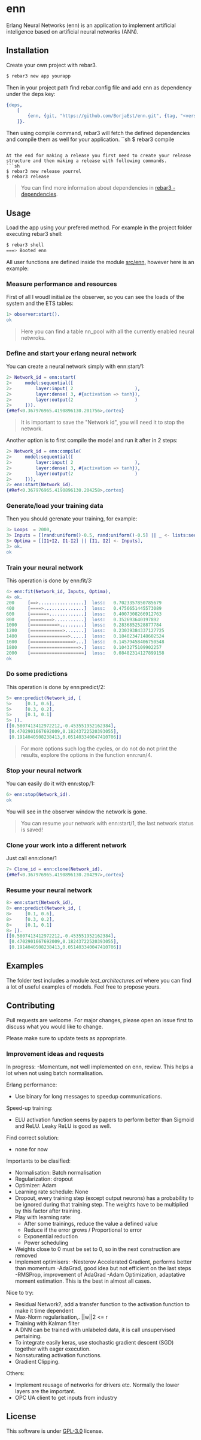 # enn
Erlang Neural Networks (enn) is an application to implement artificial inteligence based on artificial neural networks (ANN).


## Installation
Create your own project with rebar3.
 ```sh
 $ rebar3 new app yourapp
 ```

Then in your project path find rebar.config file and add enn as dependency under the deps key:
```erlang
{deps, 
    [
        {enn, {git, "https://github.com/BorjaEst/enn.git", {tag, "<version>"}}}
    ]}.
```

Then using compile command, rebar3 will fetch the defined dependencies and compile them as well for your application.
``sh
$ rebar3 compile
```

At the end for making a release you first need to create your release structure and then making a release with following commands.
```sh
$ rebar3 new release yourrel
$ rebar3 release
```

>You can find more information about dependencies in [rebar3 - dependencies](https://www.rebar3.org/docs/dependencies). 


## Usage
Load the app using your prefered method. For example in the project folder executing  rebar3 shell:
```sh
$ rebar3 shell
===> Booted enn
```


All user functions are defined inside the module [src/enn](https://github.com/BorjaEst/enn/blob/master/src/enn.erl), however here is an example:



### Measure performance and resources
First of all I woudl initialize the observer, so you can see the loads of the 
system and the ETS tables:
```erl
1> observer:start().
ok
```
> Here you can find a table nn_pool with all the currently enabled neural netwroks.

### Define and start your erlang neural network
You can create a neural network simply with enn:start/1:
```erl
2> Network_id = enn:start(
2>     model:sequential([
2>         layer:input( 2                       ),
2>         layer:dense( 3, #{activation => tanh}),
2>         layer:output(2                       )
2>     ])).
{#Ref<0.367976965.4190896130.201756>,cortex}
```
> It is important to save the "Network id", you will need it to stop the network.

Another option is to first compile the model and run it after in 2 steps:
```erl
2> Network_id = enn:compile(
2>     model:sequential([
2>         layer:input( 2                       ),
2>         layer:dense( 3, #{activation => tanh}),
2>         layer:output(2                       )
2>     ])),
2> enn:start(Network_id).
{#Ref<0.367976965.4190896130.204258>,cortex}
```

### Generate/load your training data
Then you should gerenate your training, for example:
```erl
3> Loops  = 2000,
3> Inputs = [[rand:uniform()-0.5, rand:uniform()-0.5] || _ <- lists:seq(1, Loops)],
3> Optima = [[I1+I2, I1-I2] || [I1, I2] <- Inputs],
3> ok.
ok
```

### Train your neural network
This operation is done by enn:fit/3:
```erl
4> enn:fit(Network_id, Inputs, Optima),
4> ok.
200     [==>.................]  loss:   0.7023357850785679      
400     [====>...............]  loss:   0.4756651445573089      
600     [======>.............]  loss:   0.4007308266912763      
800     [========>...........]  loss:   0.352693640197892       
1000    [==========>.........]  loss:   0.2836852528877784      
1200    [============>.......]  loss:   0.23039384337127725     
1400    [==============>.....]  loss:   0.18402347148602524     
1600    [================>...]  loss:   0.14579458406750548     
1800    [==================>.]  loss:   0.1043275109902257      
2000    [====================]  loss:   0.08482314127899158    
ok
```

### Do some predictions
This operation is done by enn:predict/2:
```erl
5> enn:predict(Network_id, [
5>     [0.1, 0.6],
5>     [0.3, 0.2],
5>     [0.1, 0.1]
5> ]).
[[0.5807413412972212,-0.453551952162384],
 [0.4702901667692009,0.18243722520393055],
 [0.1914040508238413,0.051403340047410706]]
```

> For more options such log the cycles, or do not do not print the results, explore the options in the function enn:run/4. 


### Stop your neural network
You can easily do it with enn:stop/1:
```erl
6> enn:stop(Network_id).
ok
```
You will see in the observer window the network is gone.
> You can resume your network with enn:start/1, the last network status is saved!


### Clone your work into a different network
Just call enn:clone/1
```erl
7> Clone_id = enn:clone(Network_id).
{#Ref<0.367976965.4190896130.204297>,cortex}
```


### Resume your neural network

```erl
8> enn:start(Network_id),
8> enn:predict(Network_id, [
8>     [0.1, 0.6],
8>     [0.3, 0.2],
8>     [0.1, 0.1]
8> ]).
[[0.5807413412972212,-0.453551952162384],
 [0.4702901667692009,0.18243722520393055],
 [0.1914040508238413,0.051403340047410706]]
```


## Examples
The folder test includes a module *test_architectures.erl* where you can find a lot of useful examples of models. Feel free to propose yours.


## Contributing
Pull requests are welcome. For major changes, please open an issue first to discuss what you would like to change.

Please make sure to update tests as appropriate.


### Improvement ideas and requests
In progress:
-Momentum, not well implemented on enn, review. This helps a lot when not using batch normalisation.

Erlang performance:
- Use binary for long messages to speedup communications.

Speed-up training:
- ELU activation function seems by papers to perform better than Sigmoid and ReLU. Leaky ReLU is good as well.

Find correct solution:
- none for now


Importants to be clasified:
- Normalisation: Batch normalisation
- Regularization: dropout
- Optimizer: Adam
- Learning rate schedule: None
- Dropout, every training step (except output neurons) has a probability to be ignored during that training step. The weights have to be multiplied by this factor after training.
- Play with learning rate:
    - After some trainings, reduce the value a defined value
    - Reduce if the error grows / Proportional to error
    - Exponential reduction
    - Power scheduling
- Weights close to 0 must be set to 0, so in the next construction are removed
- Implement optimisers:
    -Nesterov Accelerated Gradient, performs better than momentum
    -AdaGrad, good idea but not efficient on the last steps
    -RMSProp, improvement of AdaGrad
    -Adam Optimization, adaptative moment estimation. This is the best in almost all cases.


Nice to try:
- Residual Network?, add a transfer function to the activation function to make it time dependent
- Max-Norm regularisation,.      ||w||2 <= r
- Training with Kalman filter
- A DNN can be trained with unlabeled data, it is call unsupervised pertaining.
- To integrate easily keras, use stochastic gradient descent (SGD) together with eager execution.
- Nonsaturating activation functions.
- Gradient Clipping.


Others:
- Implement reusage of networks for drivers etc. Normally the lower layers are the important.
- OPC UA client to get inputs from industry


## License
This software is under [GPL-3.0](https://www.gnu.org/licenses/gpl-3.0.en.html) license.

